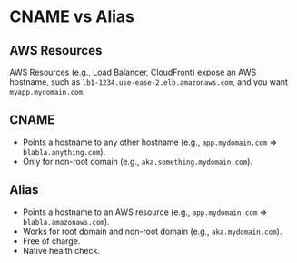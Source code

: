 # CNAME vs Alias

## AWS Resources
AWS Resources (e.g., Load Balancer, CloudFront) expose an AWS hostname, such as `lb1-1234.use-ease-2.elb.amazonaws.com`, and you want `myapp.mydomain.com`.

## CNAME
- Points a hostname to any other hostname (e.g., `app.mydomain.com` => `blabla.anything.com`).
- Only for non-root domain (e.g., `aka.something.mydomain.com`).

## Alias
- Points a hostname to an AWS resource (e.g., `app.mydomain.com` => `blabla.amazonaws.com`).
- Works for root domain and non-root domain (e.g., `aka.mydomain.com`).
- Free of charge.
- Native health check.